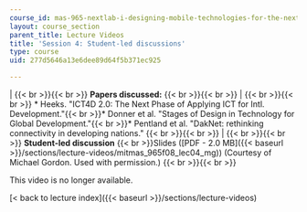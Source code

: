 ```yaml
---
course_id: mas-965-nextlab-i-designing-mobile-technologies-for-the-next-billion-users-fall-2008
layout: course_section
parent_title: Lecture Videos
title: 'Session 4: Student-led discussions'
type: course
uid: 277d5646a13e6dee89d64f5b371ec925

---
```


|  {{< br >}}{{< br >}} **Papers discussed:** {{< br >}}{{< br >}}  |  {{< br >}}{{< br >}} *   Heeks. "ICT4D 2.0: The Next Phase of Applying ICT for Intl. Development."{{< br >}}*   Donner et al. "Stages of Design in Technology for Global Development."{{< br >}}*   Pentland et al. "DakNet: rethinking connectivity in developing nations." {{< br >}}{{< br >}}  |  {{< br >}}{{< br >}} **Student-led discussion**  {{< br >}}Slides ([PDF - 2.0 MB]({{< baseurl >}}/sections/lecture-videos/mitmas_965f08_lec04_mg)) (Courtesy of Michael Gordon. Used with permission.) {{< br >}}{{< br >}}  

This video is no longer available.

[< back to lecture index]({{< baseurl >}}/sections/lecture-videos)